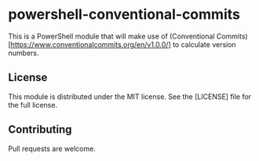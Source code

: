 # powershell-conventional-commits

This is a PowerShell module that will make use of (Conventional Commits)[https://www.conventionalcommits.org/en/v1.0.0/] to calculate version numbers.

## License

This module is distributed under the MIT license. See the [LICENSE] file for the full license.

## Contributing

Pull requests are welcome.